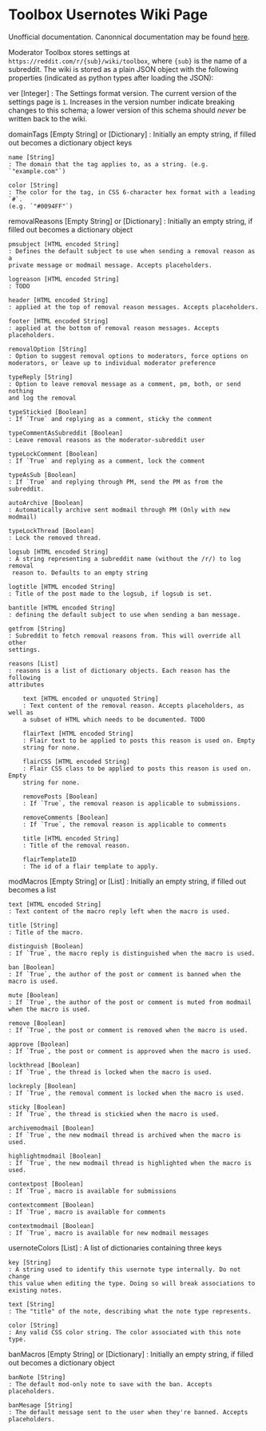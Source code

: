 # Toolbox Usernotes Wiki Page

Unofficial documentation. Canonnical documentation may be found 
[here](https://github.com/toolbox-team/reddit-moderator-toolbox/wiki/Subreddit-Wikis%3A-toolbox).

Moderator Toolbox stores settings at `https://reddit.com/r/{sub}/wiki/toolbox`,
where `{sub}` is the name of a subreddit. The wiki is stored as a plain JSON object
with the following properties (indicated as python types after loading the JSON):

ver [Integer]
: The Settings format version. The current version of the settings page is `1`.
Increases in the version number indicate breaking changes to this schema; a 
lower version of this schema should *never* be written back to the wiki.

domainTags [Empty String] or [Dictionary]
: Initially an empty string, if filled out becomes a dictionary object
keys

	name [String]
	: The domain that the tag applies to, as a string. (e.g. `"example.com"`)

	color [String]
	: The color for the tag, in CSS 6-character hex format with a leading `#`.
	(e.g. `"#0094FF"`)

removalReasons [Empty String] or [Dictionary]
: Initially an empty string, if filled out becomes a dictionary object

	pmsubject [HTML encoded String]
	: Defines the default subject to use when sending a removal reason as a 
	private message or modmail message. Accepts placeholders.

	logreason [HTML encoded String]
	: TODO

	header [HTML encoded String]
	: applied at the top of removal reason messages. Accepts placeholders.

	footer [HTML encoded String]
	: applied at the bottom of removal reason messages. Accepts placeholders.

	removalOption [String]
	: Option to suggest removal options to moderators, force options on 
	moderators, or leave up to individual moderator preference

	typeReply [String]
	: Option to leave removal message as a comment, pm, both, or send nothing 
	and log the removal

	typeStickied [Boolean]
	: If `True` and replying as a comment, sticky the comment

	typeCommentAsSubreddit [Boolean]
	: Leave removal reasons as the moderator-subreddit user

	typeLockComment [Boolean]
	: If `True` and replying as a comment, lock the comment

	typeAsSub [Boolean]
	: If `True` and replying through PM, send the PM as from the subreddit.

	autoArchive [Boolean]
	: Automatically archive sent modmail through PM (Only with new modmail)

	typeLockThread [Boolean]
	: Lock the removed thread.

	logsub [HTML encoded String]
	: A string representing a subreddit name (without the /r/) to log removal
	 reason to. Defaults to an empty string

	logtitle [HTML encoded String]
	: Title of the post made to the logsub, if logsub is set. 

	bantitle [HTML encoded String]
	: defining the default subject to use when sending a ban message.

	getfrom [String]
	: Subreddit to fetch removal reasons from. This will override all other 
	settings.

	reasons [List]
	: reasons is a list of dictionary objects. Each reason has the following
	attributes

		text [HTML encoded or unquoted String]
		: Text content of the removal reason. Accepts placeholders, as well as 
		a subset of HTML which needs to be documented. TODO

		flairText [HTML encoded String]
		: Flair text to be applied to posts this reason is used on. Empty 
		string for none.

		flairCSS [HTML encoded String]
		: Flair CSS class to be applied to posts this reason is used on. Empty 
		string for none.

		removePosts [Boolean]
		: If `True`, the removal reason is applicable to submissions.

		removeComments [Boolean]
		: If `True`, the removal reason is applicable to comments

		title [HTML encoded String]
		: Title of the removal reason.

		flairTemplateID
		: The id of a flair template to apply.


modMacros [Empty String] or [List]
: Initially an empty string, if filled out becomes a list

	text [HTML encoded String]
	: Text content of the macro reply left when the macro is used.

	title [String]
	: Title of the macro.

	distinguish [Boolean]
	: If `True`, the macro reply is distinguished when the macro is used.

	ban [Boolean]
	: If `True`, the author of the post or comment is banned when the 
	macro is used.

	mute [Boolean]
	: If `True`, the author of the post or comment is muted from modmail 
	when the macro is used.

	remove [Boolean]
	: If `True`, the post or comment is removed when the macro is used.

	approve [Boolean]
	: If `True`, the post or comment is approved when the macro is used.

	lockthread [Boolean]
	: If `True`, the thread is locked when the macro is used.

	lockreply [Boolean]
	: If `True`, the removal comment is locked when the macro is used.

	sticky [Boolean]
	: If `True`, the thread is stickied when the macro is used.

	archivemodmail [Boolean]
	: If `True`, the new modmail thread is archived when the macro is used.

	highlightmodmail [Boolean]
	: If `True`, the new modmail thread is highlighted when the macro is 
	used.

	contextpost [Boolean]
	: If `True`, macro is available for submissions

	contextcomment [Boolean]
	: If `True`, macro is available for comments

	contextmodmail [Boolean]
	: If `True`, macro is available for new modmail messages

usernoteColors [List]
: A list of dictionaries containing three keys

	key [String]
	: A string used to identify this usernote type internally. Do not change 
	this value when editing the type. Doing so will break associations to 
	existing notes.

	text [String]
	: The "title" of the note, describing what the note type represents.

	color [String]
	: Any valid CSS color string. The color associated with this note type.


banMacros [Empty String] or [Dictionary]
: Initially an empty string, if filled out becomes a dictionary object

	banNote [String]
	: The default mod-only note to save with the ban. Accepts placeholders.
	
	banMesage [String]
	: The default message sent to the user when they're banned. Accepts
	placeholders.

